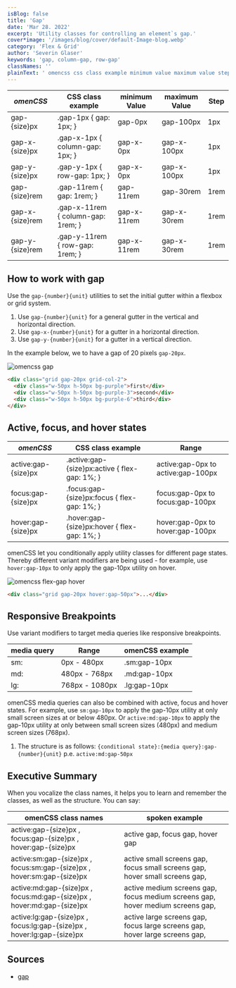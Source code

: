 ```yaml
---
isBlog: false
title: 'Gap'
date: 'Mar 28. 2022'
excerpt: 'Utility classes for controlling an element`s gap.'
cover*image: '/images/blog/cover/default-Image-blog.webp'
category: 'Flex & Grid'
author: 'Severin Glaser'
keywords: 'gap, column-gap, row-gap'
classNames: ''
plainText: ' omencss css class example minimum value maximum value step - - - gap- size px gap-1px gap: 1px; gap-0px gap-100px 1px gap-x- size px gap-x-1px column-gap: 1px; gap-x-0px gap-x-100px 1px gap-y- size px gap-y-1px row-gap: 1px; gap-x-0px gap-x-100px 1px gap- size rem gap-11rem gap: 1rem; gap-11rem gap-30rem 1rem gap-x- size rem gap-x-11rem column-gap: 1rem; gap-x-11rem gap-x-30rem 1rem gap-y- size rem gap-y-11rem row-gap: 1rem; gap-x-11rem gap-x-30rem 1rem how to work with gap use the gap- number unit utilities to set the initial gutter within a flexbox or grid system 1 use gap- number unit for a general gutter in the vertical and horizontal direction 2 use gap-x- number unit for a gutter in a horizontal direction 3 use gap-y- number unit for a gutter in a vertical direction in the example below we to have a gap of 20 pixels gap-20px ! omencss gap images docs flex gap webp?style=centerme html div class=grid gap-20px grid-col-2 div class=w-50px h-50px bg-purple first div div class=w-50px h-50px bg-purple-3 second div div class=w-50px h-50px bg-purple-6 third div div active focus and hover states omencss css class example range - active:gap- size px active :gap- size px:active flex-gap: 1%; active:gap-0px to active:gap-100px focus:gap- size px focus :gap- size px:focus flex-gap: 1%; focus:gap-0px to focus:gap-100px hover:gap- size px hover :gap- size px:hover flex-gap: 1%; hover:gap-0px to hover:gap-100px omencss let you conditionally apply utility classes for different page states thereby different variant modifiers are being used - for example use hover:gap-10px to only apply the gap-10px utility on hover ! omencss flex-gap hover images docs flex flex-gap-hover webp?style=centerme html div class=grid gap-20px hover:gap-50px div responsive breakpoints use variant modifiers to target media queries like responsive breakpoints media query range omencss example - - sm: 0px - 480px sm:gap-10px md: 480px - 768px md:gap-10px lg: 768px - 1080px lg:gap-10px omencss media queries can also be combined with active focus and hover states for example use sm:gap-10px to apply the gap-10px utility at only small screen sizes at or below 480px or active:md:gap-10px to apply the gap-10px utility at only between small screen sizes 480px and medium screen sizes 768px 1 the structure is as follows: conditional state : media query :gap- number unit p e active:md:gap-50px executive summary when you vocalize the class names it helps you to learn and remember the classes as well as the structure you can say: omencss class names spoken example active:gap- size px focus:gap- size px hover:gap- size px active gap focus gap hover gap active:sm:gap- size px focus:sm:gap- size px hover:sm:gap- size px active small screens gap focus small screens gap hover small screens gap active:md:gap- size px focus:md:gap- size px hover:md:gap- size px active medium screens gap focus medium screens gap hover medium screens gap active:lg:gap- size px focus:lg:gap- size px hover:lg:gap- size px active large screens gap focus large screens gap hover large screens gap '
---
```


| _omenCSS_       | CSS class example                  | minimum Value | maximum Value | Step |
| --------------- | ---------------------------------- | ------------- | ------------- | ---- |
| gap-{size}px    | .gap-1px { gap: 1px; }             | gap-0px       | gap-100px     | 1px  |
| gap-x-{size}px  | .gap-x-1px { column-gap: 1px; }    | gap-x-0px     | gap-x-100px   | 1px  |
| gap-y-{size}px  | .gap-y-1px { row-gap: 1px; }       | gap-x-0px     | gap-x-100px   | 1px  |
| gap-{size}rem   | .gap-11rem { gap: 1rem; }          | gap-11rem     | gap-30rem     | 1rem |
| gap-x-{size}rem | .gap-x-11rem { column-gap: 1rem; } | gap-x-11rem   | gap-x-30rem   | 1rem |
| gap-y-{size}rem | .gap-y-11rem { row-gap: 1rem; }    | gap-x-11rem   | gap-x-30rem   | 1rem |

## How to work with gap

Use the `gap-{number}{unit}` utilities to set the initial gutter within a flexbox or grid system.

1. Use `gap-{number}{unit}` for a general gutter in the vertical and horizontal direction.
2. Use `gap-x-{number}{unit}` for a gutter in a horizontal direction.
3. Use `gap-y-{number}{unit}` for a gutter in a vertical direction.

In the example below, we to have a gap of 20 pixels `gap-20px`.

![omencss gap](/images/docs/flex/gap.webp?style=centerme)

```html
<div class="grid gap-20px grid-col-2">
  <div class="w-50px h-50px bg-purple">first</div>
  <div class="w-50px h-50px bg-purple-3">second</div>
  <div class="w-50px h-50px bg-purple-6">third</div>
</div>
```

## Active, focus, and hover states

| _omenCSS_           | CSS class example                              | Range                              |
| ------------------- | ---------------------------------------------- | ---------------------------------- |
| active:gap-{size}px | .active\:gap-{size}px:active { flex-gap: 1%; } | active:gap-0px to active:gap-100px |
| focus:gap-{size}px  | .focus\:gap-{size}px:focus { flex-gap: 1%; }   | focus:gap-0px to focus:gap-100px   |
| hover:gap-{size}px  | .hover\:gap-{size}px:hover { flex-gap: 1%; }   | hover:gap-0px to hover:gap-100px   |

omenCSS let you conditionally apply utility classes for different page states. Thereby different variant modifiers are being used - for example, use `hover:gap-10px` to only apply the gap-10px utility on hover.

![omencss flex-gap hover](/images/docs/flex/flex-gap-hover.webp?style=centerme)

```html
<div class="grid gap-20px hover:gap-50px">...</div>
```

## Responsive Breakpoints

Use variant modifiers to target media queries like responsive breakpoints.

| media query | Range          | omenCSS example |
| ----------- | -------------- | --------------- |
| sm:         | 0px - 480px    | .sm:gap-10px    |
| md:         | 480px - 768px  | .md:gap-10px    |
| lg:         | 768px - 1080px | .lg:gap-10px    |

omenCSS media queries can also be combined with active, focus and hover states. For example, use `sm:gap-10px` to apply the gap-10px utility at only small screen sizes at or below 480px. Or `active:md:gap-10px` to apply the gap-10px utility at only between small screen sizes (480px) and medium screen sizes (768px).

1. The structure is as follows: `{conditional state}:{media query}:gap-{number}{unit}` p.e. `active:md:gap-50px`

## Executive Summary

When you vocalize the class names, it helps you to learn and remember the classes, as well as the structure. You can say:

| omenCSS class names                                                    | spoken example                                                                 |
| ---------------------------------------------------------------------- | ------------------------------------------------------------------------------ |
| active:gap-{size}px , focus:gap-{size}px , hover:gap-{size}px          | active gap, focus gap, hover gap                                               |
| active:sm:gap-{size}px , focus:sm:gap-{size}px , hover:sm:gap-{size}px | active small screens gap, focus small screens gap, hover small screens gap,    |
| active:md:gap-{size}px , focus:md:gap-{size}px , hover:md:gap-{size}px | active medium screens gap, focus medium screens gap, hover medium screens gap, |
| active:lg:gap-{size}px , focus:lg:gap-{size}px , hover:lg:gap-{size}px | active large screens gap, focus large screens gap, hover large screens gap,    |

## Sources

- [gap](https://developer.mozilla.org/en-US/docs/Web/CSS/gap)
